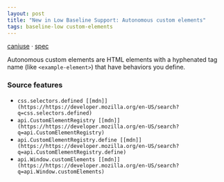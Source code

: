 ```yaml
---
layout: post
title: "New in Low Baseline Support: Autonomous custom elements"
tags: baseline-low custom-elements
---
```


[caniuse](https://caniuse.com/?search=autonomous-custom-elements) · [spec](https://html.spec.whatwg.org/multipage/custom-elements.html#autonomous-custom-element)

Autonomous custom elements are HTML elements with a hyphenated tag name (like `<example-element>`) that have behaviors you define.

### Source features

- ``css.selectors.defined [[mdn]](https://https://developer.mozilla.org/en-US/search?q=css.selectors.defined)``
- ``api.CustomElementRegistry [[mdn]](https://https://developer.mozilla.org/en-US/search?q=api.CustomElementRegistry)``
- ``api.CustomElementRegistry.define [[mdn]](https://https://developer.mozilla.org/en-US/search?q=api.CustomElementRegistry.define)``
- ``api.Window.customElements [[mdn]](https://https://developer.mozilla.org/en-US/search?q=api.Window.customElements)``
